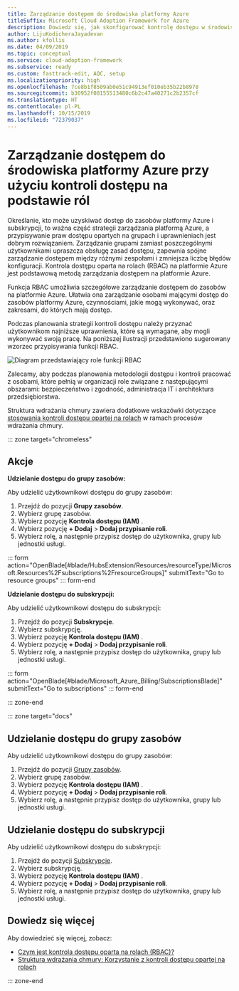 ```yaml
---
title: Zarządzanie dostępem do środowiska platformy Azure
titleSuffix: Microsoft Cloud Adoption Framework for Azure
description: Dowiedz się, jak skonfigurować kontrolę dostępu w środowisku platformy Azure przy użyciu funkcji kontroli dostępu na podstawie ról (RBAC).
author: LijuKodicheraJayadevan
ms.author: kfollis
ms.date: 04/09/2019
ms.topic: conceptual
ms.service: cloud-adoption-framework
ms.subservice: ready
ms.custom: fasttrack-edit, AQC, setup
ms.localizationpriority: high
ms.openlocfilehash: 7ce8b1f8509ab0e51c94913ef010eb35b22b8978
ms.sourcegitcommit: b30952f08155513480c6b2c47a40271c2b2357cf
ms.translationtype: HT
ms.contentlocale: pl-PL
ms.lasthandoff: 10/15/2019
ms.locfileid: "72379037"
---
```

# <a name="manage-access-to-your-azure-environment-with-role-based-access-controls"></a>Zarządzanie dostępem do środowiska platformy Azure przy użyciu kontroli dostępu na podstawie ról

Określanie, kto może uzyskiwać dostęp do zasobów platformy Azure i subskrypcji, to ważna część strategii zarządzania platformą Azure, a przypisywanie praw dostępu opartych na grupach i uprawnieniach jest dobrym rozwiązaniem. Zarządzanie grupami zamiast poszczególnymi użytkownikami upraszcza obsługę zasad dostępu, zapewnia spójne zarządzanie dostępem między różnymi zespołami i zmniejsza liczbę błędów konfiguracji. Kontrola dostępu oparta na rolach (RBAC) na platformie Azure jest podstawową metodą zarządzania dostępem na platformie Azure.

Funkcja RBAC umożliwia szczegółowe zarządzanie dostępem do zasobów na platformie Azure. Ułatwia ona zarządzanie osobami mającymi dostęp do zasobów platformy Azure, czynnościami, jakie mogą wykonywać, oraz zakresami, do których mają dostęp.

Podczas planowania strategii kontroli dostępu należy przyznać użytkownikom najniższe uprawnienia, które są wymagane, aby mogli wykonywać swoją pracę. Na poniższej ilustracji przedstawiono sugerowany wzorzec przypisywania funkcji RBAC.

![Diagram przedstawiający role funkcji RBAC](./media/manage-access/role-examples.png)

Zalecamy, aby podczas planowania metodologii dostępu i kontroli pracować z osobami, które pełnią w organizacji role związane z następującymi obszarami: bezpieczeństwo i zgodność, administracja IT i architektura przedsiębiorstwa.

Struktura wdrażania chmury zawiera dodatkowe wskazówki dotyczące [stosowania kontroli dostępu opartej na rolach](../azure-best-practices/roles.md) w ramach procesów wdrażania chmury.

::: zone target="chromeless"

## <a name="actions"></a>Akcje

**Udzielanie dostępu do grupy zasobów:**

Aby udzielić użytkownikowi dostępu do grupy zasobów:

1. Przejdź do pozycji **Grupy zasobów**.
1. Wybierz grupę zasobów.
1. Wybierz pozycję **Kontrola dostępu (IAM)** .
1. Wybierz pozycję **+ Dodaj**  >  **Dodaj przypisanie roli**.
1. Wybierz rolę, a następnie przypisz dostęp do użytkownika, grupy lub jednostki usługi.

::: form action="OpenBlade[#blade/HubsExtension/Resources/resourceType/Microsoft.Resources%2Fsubscriptions%2FresourceGroups]" submitText="Go to resource groups" ::: form-end

**Udzielanie dostępu do subskrypcji:**

Aby udzielić użytkownikowi dostępu do subskrypcji:

1. Przejdź do pozycji **Subskrypcje**.
1. Wybierz subskrypcję.
1. Wybierz pozycję **Kontrola dostępu (IAM)** .
1. Wybierz pozycję **+ Dodaj**  >  **Dodaj przypisanie roli**.
1. Wybierz rolę, a następnie przypisz dostęp do użytkownika, grupy lub jednostki usługi.

::: form action="OpenBlade[#blade/Microsoft_Azure_Billing/SubscriptionsBlade]" submitText="Go to subscriptions" ::: form-end

::: zone-end

::: zone target="docs"

## <a name="grant-resource-group-access"></a>Udzielanie dostępu do grupy zasobów

Aby udzielić użytkownikowi dostępu do grupy zasobów:

1. Przejdź do pozycji [Grupy zasobów](https://portal.azure.com/#blade/HubsExtension/Resources/resourceType/Microsoft.Resources%2Fsubscriptions%2FresourceGroups).
1. Wybierz grupę zasobów.
1. Wybierz pozycję **Kontrola dostępu (IAM)** .
1. Wybierz pozycję **+ Dodaj**  >  **Dodaj przypisanie roli**.
1. Wybierz rolę, a następnie przypisz dostęp do użytkownika, grupy lub jednostki usługi.

## <a name="grant-subscription-access"></a>Udzielanie dostępu do subskrypcji

Aby udzielić użytkownikowi dostępu do subskrypcji:

1. Przejdź do pozycji [Subskrypcje](https://portal.azure.com/#blade/Microsoft_Azure_Billing/SubscriptionsBlade).
1. Wybierz subskrypcję.
1. Wybierz pozycję **Kontrola dostępu (IAM)** .
1. Wybierz pozycję **+ Dodaj**  >  **Dodaj przypisanie roli**.
1. Wybierz rolę, a następnie przypisz dostęp do użytkownika, grupy lub jednostki usługi.

## <a name="learn-more"></a>Dowiedz się więcej

Aby dowiedzieć się więcej, zobacz:

- [Czym jest kontrola dostępu oparta na rolach (RBAC)?](https://docs.microsoft.com/azure/role-based-access-control/overview)
- [Struktura wdrażania chmury: Korzystanie z kontroli dostępu opartej na rolach](../azure-best-practices/roles.md)

::: zone-end
